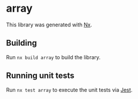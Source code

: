 # array

This library was generated with [Nx](https://nx.dev).

## Building

Run `nx build array` to build the library.

## Running unit tests

Run `nx test array` to execute the unit tests via [Jest](https://jestjs.io).
